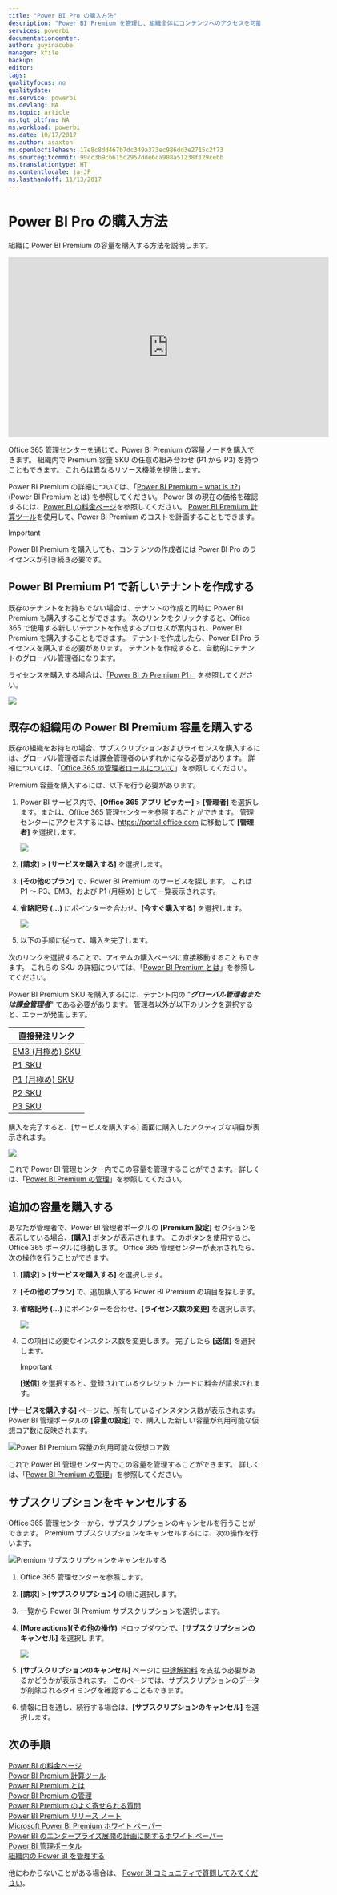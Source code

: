 ```yaml
---
title: "Power BI Pro の購入方法"
description: "Power BI Premium を管理し、組織全体にコンテンツへのアクセスを可能する方法について説明します。"
services: powerbi
documentationcenter: 
author: guyinacube
manager: kfile
backup: 
editor: 
tags: 
qualityfocus: no
qualitydate: 
ms.service: powerbi
ms.devlang: NA
ms.topic: article
ms.tgt_pltfrm: NA
ms.workload: powerbi
ms.date: 10/17/2017
ms.author: asaxton
ms.openlocfilehash: 17e8c8dd467b7dc349a373ec986dd3e2715c2f73
ms.sourcegitcommit: 99cc3b9cb615c2957dde6ca908a51238f129cebb
ms.translationtype: HT
ms.contentlocale: ja-JP
ms.lasthandoff: 11/13/2017
---
```

# <a name="how-to-purchase-power-bi-premium"></a>Power BI Pro の購入方法
組織に Power BI Premium の容量を購入する方法を説明します。

<iframe width="640" height="360" src="https://www.youtube.com/embed/NkvYs5Qp4iA?rel=0&amp;showinfo=0" frameborder="0" allowfullscreen></iframe>

Office 365 管理センターを通じて、Power BI Premium の容量ノードを購入できます。 組織内で Premium 容量 SKU の任意の組み合わせ (P1 から P3) を持つこともできます。 これらは異なるリソース機能を提供します。

Power BI Premium の詳細については、「[Power BI Premium - what is it?](service-premium.md)」 (Power BI Premium とは) を参照してください。 Power BI の現在の価格を確認するには、[Power BI の料金ページ](https://powerbi.microsoft.com/pricing/)を参照してください。 [Power BI Premium 計算ツール](https://powerbi.microsoft.com/calculator/)を使用して、Power BI Premium のコストを計画することもできます。

> [!IMPORTANT]
> Power BI Premium を購入しても、コンテンツの作成者には Power BI Pro のライセンスが引き続き必要です。
> 
> 

## <a name="create-a-new-tenant-with-power-bi-premium-p1"></a>Power BI Premium P1 で新しいテナントを作成する
既存のテナントをお持ちでない場合は、テナントの作成と同時に Power BI Premium も購入することができます。 次のリンクをクリックすると、Office 365 で使用する新しいテナントを作成するプロセスが案内され、Power BI Premium を購入することもできます。 テナントを作成したら、Power BI Pro ライセンスを購入する必要があります。 テナントを作成すると、自動的にテナントのグローバル管理者になります。

ライセンスを購入する場合は、[「Power BI の Premium P1」](https://signup.microsoft.com/Signup?OfferId=b3ec5615-cc11-48de-967d-8d79f7cb0af1) を参照してください。

![](media/service-admin-premium-purchase/premium-purchase-with-tenant.png)

## <a name="purchase-a-power-bi-premium-capacity-for-an-existing-organization"></a>既存の組織用の Power BI Premium 容量を購入する
既存の組織をお持ちの場合、サブスクリプションおよびライセンスを購入するには、グローバル管理者または課金管理者のいずれかになる必要があります。 詳細については、「[Office 365 の管理者ロールについて](https://support.office.com/article/About-Office-365-admin-roles-da585eea-f576-4f55-a1e0-87090b6aaa9d)」を参照してください。

Premium 容量を購入するには、以下を行う必要があります。

1. Power BI サービス内で、**[Office 365 アプリ ピッカー]** > **[管理者]** を選択します。または、Office 365 管理センターを参照することができます。 管理センターにアクセスするには、https://portal.office.com に移動して **[管理者]** を選択します。
   
    ![](media/service-admin-premium-purchase/o365-app-picker.png)
2. **[請求]** > **[サービスを購入する]** を選択します。
3. **[その他のプラン]** で、Power BI Premium のサービスを探します。 これは P1 ～ P3、EM3、および P1 (月極め) として一覧表示されます。
4. **省略記号 (...)** にポインターを合わせ、**[今すぐ購入する]** を選択します。
   
    ![](media/service-admin-premium-purchase/premium-purchase.png)
5. 以下の手順に従って、購入を完了します。

次のリンクを選択することで、アイテムの購入ページに直接移動することもできます。 これらの SKU の詳細については、「[Power BI Premium とは](service-premium.md#premiumskus)」を参照してください。

Power BI Premium SKU を購入するには、テナント内の "***グローバル管理者または課金管理者***" である必要があります。 管理者以外が以下のリンクを選択すると、エラーが発生します。

| 直接発注リンク |
| --- |
| [EM3 (月極め) SKU](https://portal.office.com/SubscriptionDetails?OfferId=4004702D-749C-4F74-BF47-3048F1833780&adminportal=1) |
| [P1 SKU](https://portal.office.com/SubscriptionDetails?OfferId=b3ec5615-cc11-48de-967d-8d79f7cb0af1&adminportal=1) |
| [P1 (月極め) SKU](https://portal.office.com/SubscriptionDetails?OfferId=E4C8EDD3-74A1-4D42-A738-C647972FBE81&adminportal=1) |
| [P2 SKU](https://portal.office.com/SubscriptionDetails?OfferId=062F2AA7-B4BC-4B0E-980F-2072102D8605&adminportal=1) |
| [P3 SKU](https://portal.office.com/SubscriptionDetails?OfferId=40c7d673-375c-42a1-84ca-f993a524fed0&adminportal=1) |

購入を完了すると、[サービスを購入する] 画面に購入したアクティブな項目が表示されます。

![](media/service-admin-premium-purchase/premium-purchased.png)

これで Power BI 管理センター内でこの容量を管理することができます。 詳しくは、「[Power BI Premium の管理](service-admin-premium-manage.md)」を参照してください。

## <a name="purchase-more-capacities"></a>追加の容量を購入する
あなたが管理者で、Power BI 管理者ポータルの **[Premium 設定]** セクションを表示している場合、**[購入]** ボタンが表示されます。 このボタンを使用すると、Office 365 ポータルに移動します。 Office 365 管理センターが表示されたら、次の操作を行うことができます。

1. **[請求]** > **[サービスを購入する]** を選択します。
2. **[その他のプラン]** で、追加購入する Power BI Premium の項目を探します。
3. **省略記号 (...)** にポインターを合わせ、**[ライセンス数の変更]** を選択します。
   
    ![](media/service-admin-premium-purchase/premium-purchase-more.png)
4. この項目に必要なインスタンス数を変更します。 完了したら **[送信]** を選択します。
   
   > [!IMPORTANT]
   > **[送信]** を選択すると、登録されているクレジット カードに料金が請求されます。
   > 
   > 

**[サービスを購入する]** ページに、所有しているインスタンス数が表示されます。 Power BI 管理ポータルの **[容量の設定]** で、購入した新しい容量が利用可能な仮想コア数に反映されます。

![Power BI Premium 容量の利用可能な仮想コア数](media/service-admin-premium-purchase/premium-capacities.png)

これで Power BI 管理センター内でこの容量を管理することができます。 詳しくは、「[Power BI Premium の管理](service-admin-premium-manage.md)」を参照してください。

## <a name="cancel-your-subscription"></a>サブスクリプションをキャンセルする
Office 365 管理センターから、サブスクリプションのキャンセルを行うことができます。 Premium サブスクリプションをキャンセルするには、次の操作を行います。

![](media/service-admin-premium-purchase/premium-cancel-subscription.png "Premium サブスクリプションをキャンセルする")

1. Office 365 管理センターを参照します。
2. **[請求]** > **[サブスクリプション]** の順に選択します。
3. 一覧から Power BI Premium サブスクリプションを選択します。
4. **[More actions]\(その他の操作)** ドロップダウンで、**[サブスクリプションのキャンセル]** を選択します。
   
    ![](media/service-admin-premium-purchase/o365-more-actions.png)
5. **[サブスクリプションのキャンセル]** ページに [中途解約料](https://support.office.com/article/early-termination-fees-6487d4de-401a-466f-8bc3-c0beb5cc40d3) を支払う必要があるかどうかが表示されます。 このページでは、サブスクリプションのデータが削除されるタイミングを確認することもできます。
6. 情報に目を通し、続行する場合は、**[サブスクリプションのキャンセル]** を選択します。

## <a name="next-steps"></a>次の手順
[Power BI の料金ページ](https://powerbi.microsoft.com/pricing/)  
[Power BI Premium 計算ツール](https://powerbi.microsoft.com/calculator/)  
[Power BI Premium とは](service-premium.md)  
[Power BI Premium の管理](service-admin-premium-manage.md)  
[Power BI Premium のよく寄せられる質問](service-premium-faq.md)  
[Power BI Premium リリース ノート](service-premium-release-notes.md)  
[Microsoft Power BI Premium ホワイト ペーパー](https://aka.ms/pbipremiumwhitepaper)  
[Power BI のエンタープライズ展開の計画に関するホワイト ペーパー](https://aka.ms/pbienterprisedeploy)  
[Power BI 管理ポータル](service-admin-portal.md)  
[組織内の Power BI を管理する](service-admin-administering-power-bi-in-your-organization.md)  

他にわからないことがある場合は、 [Power BI コミュニティで質問してみてください](http://community.powerbi.com/)。

